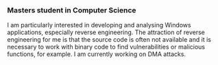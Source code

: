 ### Masters student in Computer Science

I am particularly interested in developing and analysing Windows applications, especially reverse engineering.
The attraction of reverse engineering for me is that the source code is often not available and it is necessary to work with binary code to find vulnerabilities or malicious functions, for example. I am currently working on DMA attacks.
